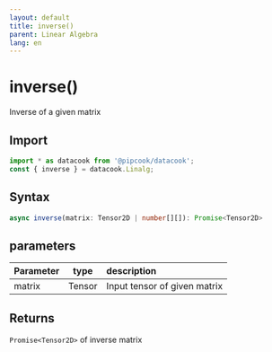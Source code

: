 ```yaml
---
layout: default
title: inverse()
parent: Linear Algebra
lang: en
---
```

# inverse()

Inverse of a given matrix


## Import

```typescript
import * as datacook from '@pipcook/datacook';
const { inverse } = datacook.Linalg;
```

## Syntax

```typescript
async inverse(matrix: Tensor2D | number[][]): Promise<Tensor2D>
```

## parameters

| Parameter |        type        | description                                                         |
| :-------- | :-----------------: | :------------------------------------------------------------------ |
| matrix    | Tensor | Input tensor of given matrix |

## Returns

`Promise<Tensor2D>` of inverse matrix 




